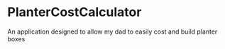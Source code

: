 # PlanterCostCalculator
An application designed to allow my dad to easily cost and build planter boxes
